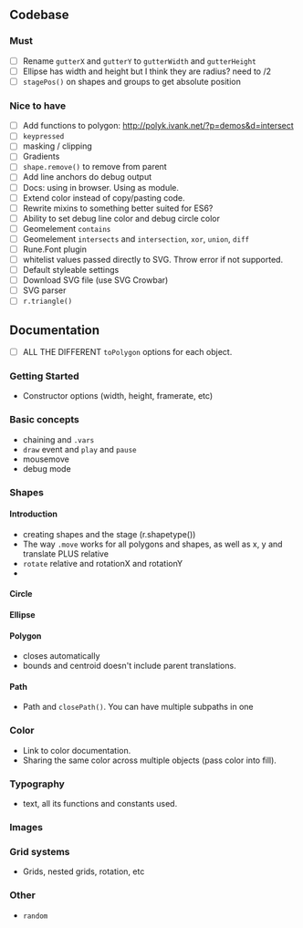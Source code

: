## Codebase

### Must

- [ ] Rename `gutterX` and `gutterY` to `gutterWidth` and `gutterHeight`
- [ ] Ellipse has width and height but I think they are radius? need to /2
- [ ] `stagePos()` on shapes and groups to get absolute position

### Nice to have 

- [ ] Add functions to polygon: http://polyk.ivank.net/?p=demos&d=intersect
- [ ] `keypressed`
- [ ] masking / clipping
- [ ] Gradients
- [ ] `shape.remove()` to remove from parent
- [ ] Add line anchors do debug output
- [ ] Docs: using in browser. Using as module.
- [ ] Extend color instead of copy/pasting code.
- [ ] Rewrite mixins to something better suited for ES6?
- [ ] Ability to set debug line color and debug circle color
- [ ] Geomelement `contains`
- [ ] Geomelement `intersects` and `intersection`, `xor`, `union`, `diff`
- [ ] Rune.Font plugin
- [ ] whitelist values passed directly to SVG. Throw error if not supported.
- [ ] Default styleable settings
- [ ] Download SVG file (use SVG Crowbar)
- [ ] SVG parser
- [ ] `r.triangle()`

## Documentation

- [ ] ALL THE DIFFERENT `toPolygon` options for each object.

### Getting Started
- Constructor options (width, height, framerate, etc)

### Basic concepts
- chaining and `.vars`
- `draw` event and `play` and `pause`
- mousemove
- debug mode

### Shapes

#### Introduction
- creating shapes and the stage (r.shapetype())
- The way `.move` works for all polygons and shapes, as well as x, y and translate PLUS relative
- `rotate` relative and rotationX and rotationY
- 

#### Circle

#### Ellipse

#### Polygon
- closes automatically
- bounds and centroid doesn't include parent translations.

#### Path
- Path and `closePath()`. You can have multiple subpaths in one

### Color
- Link to color documentation.
- Sharing the same color across multiple objects (pass color into fill).

### Typography
- text, all its functions and constants used.

### Images

### Grid systems
- Grids, nested grids, rotation, etc

### Other
- `random`
